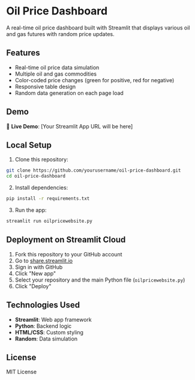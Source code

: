 # Oil Price Dashboard

A real-time oil price dashboard built with Streamlit that displays various oil and gas futures with random price updates.

## Features

- Real-time oil price data simulation
- Multiple oil and gas commodities
- Color-coded price changes (green for positive, red for negative)
- Responsive table design
- Random data generation on each page load

## Demo

🔗 **Live Demo**: [Your Streamlit App URL will be here]

## Local Setup

1. Clone this repository:
```bash
git clone https://github.com/yourusername/oil-price-dashboard.git
cd oil-price-dashboard
```

2. Install dependencies:
```bash
pip install -r requirements.txt
```

3. Run the app:
```bash
streamlit run oilpricewebsite.py
```

## Deployment on Streamlit Cloud

1. Fork this repository to your GitHub account
2. Go to [share.streamlit.io](https://share.streamlit.io)
3. Sign in with GitHub
4. Click "New app"
5. Select your repository and the main Python file (`oilpricewebsite.py`)
6. Click "Deploy"

## Technologies Used

- **Streamlit**: Web app framework
- **Python**: Backend logic
- **HTML/CSS**: Custom styling
- **Random**: Data simulation

## License

MIT License
